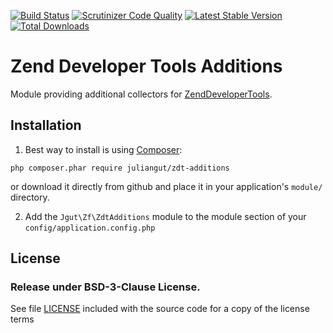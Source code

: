 [![Build Status](https://travis-ci.org/juliangut/zdt-additions.svg?branch=master)](https://travis-ci.org/juliangut/zdt-additions)
[![Scrutinizer Code Quality](https://scrutinizer-ci.com/g/juliangut/zdt-additions/badges/quality-score.png?b=master)](https://scrutinizer-ci.com/g/juliangut/zdt-additions/?branch=master)
[![Latest Stable Version](https://poser.pugx.org/juliangut/zdt-additions/v/stable.svg)](https://packagist.org/packages/juliangut/zdt-additions)
[![Total Downloads](https://poser.pugx.org/juliangut/zdt-additions/downloads.svg)](https://packagist.org/packages/juliangut/zdt-additions)

# Zend Developer Tools Additions

Module providing additional collectors for
[ZendDeveloperTools](https://github.com/zendframework/ZendDeveloperTools).

## Installation

1. Best way to install is using [Composer](https://getcomposer.org/):

```
php composer.phar require juliangut/zdt-additions
```

or download it directly from github and place it in your application's `module/` directory.

2. Add the `Jgut\Zf\ZdtAdditions` module to the module section of your `config/application.config.php`

## License

### Release under BSD-3-Clause License.

See file [LICENSE](https://github.com/juliangut/zdt-additions/blob/master/LICENSE) included with the source code for a copy of the license terms
